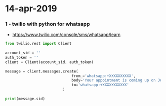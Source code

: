 # 14-apr-2019


### 1 - twilio with python for whatsapp

- https://www.twilio.com/console/sms/whatsapp/learn

```python
from twilio.rest import Client 
 
account_sid = '' 
auth_token = '' 
client = Client(account_sid, auth_token) 
 
message = client.messages.create( 
                              from_='whatsapp:+XXXXXXXXXX',  
                              body='Your appointment is coming up on July 21 at 3PM',      
                              to='whatsapp:+XXXXXXXXXXX' 
                          ) 
 
print(message.sid)
```
